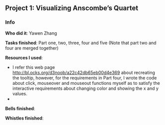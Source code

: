 <h2>Project 1: Visualizing Anscombe’s Quartet</h2>

<h3>Info</h3>

<b>Who did it</b>: Yawen Zhang

<b>Tasks finished</b>: Part one, two, three, four and five (Note that part two and four are merged together)

<b>Resources I used</b>:
- I refer this web page http://bl.ocks.org/d3noob/a22c42db65eb00d4e369 about recreating the tooltip, however, for the requirements in Part four, I wrote the code about click, mouseover and mouseout functions myself as to satisfy the interactive requirements about changing color and showing the x and y values. 
- 

<b>Bells finished</b>: 

<b>Whistles finished</b>: 

